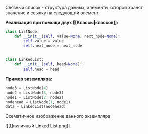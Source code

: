 Связный список - структура данных, элементы которой хранят значение и ссылку на следующий элемент.

**Реализация при помощи двух [[Классы|классов]]:**

```Python
class ListNode:  
    def __init__(self, value=None, next_node=None):  
        self.value = value  
        self.next_node = next_node  
  
  
class LinkedList:  
    def __init__(self, head=None):  
        self.head = head
```

**Пример экземпляра:**

```Python
node3 = ListNode(4)
node2 = ListNode(3, node3)
node1 = ListNode(2, node2)
nodehead = ListNode(1, node1)
data = LinkedList(nodehead)
```

Схематичное изображение данного экземпляра:

![[Цикличный Linked List.png]]

